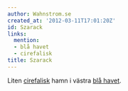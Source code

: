 ```yaml
---
author: Wahnstrom.se
created_at: '2012-03-11T17:01:20Z'
id: Szarack
links:
  mention:
  - blå havet
  - cirefalisk
title: Szarack
---
```


Liten [cirefalisk] hamn i västra [blå havet].

  [cirefalisk]: cirefalisk
  [blå havet]: blå_havet